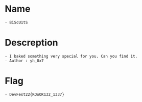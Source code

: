 # Name
    - BiScU1tS
# Descreption
    - I baked something very special for you. Can you find it. 
    - Author : yh_0x7
# Flag
    - DevFest22{KOoOK132_1337}
